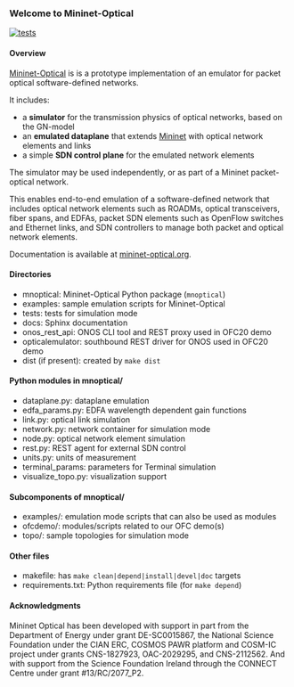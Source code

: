 ### Welcome to Mininet-Optical

[![tests][1]][2]

#### Overview

[Mininet-Optical](https://github.com/mininet-optical/mininet-optical)
is is a prototype implementation of an emulator for packet optical software-defined networks.

It includes:

- a **simulator** for the transmission physics of optical networks,
  based on the GN-model
- an **emulated dataplane** that extends [Mininet][3] with optical network elements and links
- a simple **SDN control plane** for the emulated network elements

The simulator may be used independently, or as part of a Mininet packet-optical network.

This enables end-to-end emulation of a software-defined network that includes optical network
elements such as ROADMs, optical transceivers, fiber spans, and EDFAs, packet SDN elements
such as OpenFlow switches and Ethernet links, and SDN controllers to manage both packet
and optical network elements.

Documentation is available at [mininet-optical.org](https://mininet-optical.org).

#### Directories

- mnoptical: Mininet-Optical Python package (`mnoptical`)
- examples: sample emulation scripts for Mininet-Optical
- tests: tests for simulation mode
- docs: Sphinx documentation 
- onos_rest_api: ONOS CLI tool and REST proxy used in OFC20 demo
- opticalemulator: southbound REST driver for ONOS used in OFC20 demo
- dist (if present): created by `make dist`

#### Python modules in mnoptical/

- dataplane.py: dataplane emulation
- edfa_params.py: EDFA wavelength dependent gain functions
- link.py: optical link simulation
- network.py: network container for simulation mode
- node.py: optical network element simulation
- rest.py: REST agent for external SDN control
- units.py: units of measurement
- terminal_params: parameters for Terminal simulation
- visualize_topo.py: visualization support

#### Subcomponents of mnoptical/

- examples/: emulation mode scripts that can also be used as modules
- ofcdemo/: modules/scripts related to our OFC demo(s)
- topo/: sample topologies for simulation mode

#### Other files

- makefile: has `make clean|depend|install|devel|doc` targets
- requirements.txt: Python requirements file (for `make depend`)

[1]: https://github.com/mininet-optical/mininet-optical/workflows/tests/badge.svg
[2]: https://github.com/mininet-optical/mininet-optical/actions
[3]: https://mininet.org

#### Acknowledgments

Mininet Optical has been developed with support in part from the Department of 
Energy under grant DE-SC0015867, the National Science Foundation under the CIAN 
ERC, COSMOS PAWR platform and COSM-IC project under grants CNS-1827923, 
OAC-2029295, and CNS-2112562. And with support from the Science Foundation 
Ireland through the CONNECT Centre under grant #13/RC/2077_P2.


